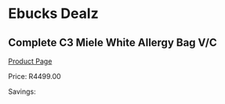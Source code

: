 
# Ebucks Dealz
## Complete C3 Miele White Allergy Bag V/C
[Product Page](https://www.ebucks.com/web/shop/productSelected.do?prodId=1173020170&catId=998409624)

Price: R4499.00

Savings: 


	